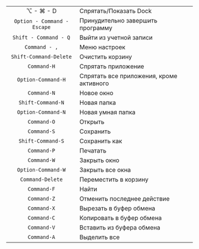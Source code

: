 |                               |                                                   |
|:-----------------------------:|:--------------------------------------------------|
|  &#8997; - &#x2318; - D       |Спрятать/Показать Dock                             |
|```Option - Command - Escape```|Принудительно завершить программу                  |
|```Shift - Command - Q```      |Выйти из учетной записи                            |
|```Command - ,```              |Меню настроек                                      |
|```Shift-Command-Delete```     |Очистить корзину                                   |
|```Command-H```                |Спрятать приложение                                |
|```Option-Command-H```         |Спрятать все приложения, кроме активного           | 
|```Command-N```                |Новое окно                                         |
|```Shift-Command-N```          |Новая папка                                        |
|```Option-Command-N```         |Новая умная папка                                  |
|```Command-O```                |Открыть                                            |
|```Command-S```                |Сохранить                                          |  
|```Shift-Command-S```          |Сохранить как                                      |
|```Command-P```                |Печатать                                           |
|```Command-W```                |Закрыть окно                                       |
|```Option-Command-W```         |Закрыть все окна                                   |
|```Command-Delete```           |Переместить в корзину                              |
|```Command-F```                |Найти                                              |
|```Command-Z```                |Отменить последнее действие                        |
|```Command-X```                |Вырезать в буфер обмена                            |
|```Command-C```                |Копировать в буфер обмена                          |
|```Command-V```                |Вставить из буфера обмена                          |
|```Command-A```                |Выделить все                                       |
